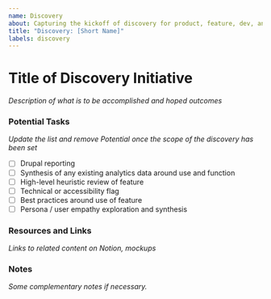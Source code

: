 ```yaml
---
name: Discovery
about: Capturing the kickoff of discovery for product, feature, dev, and design work.
title: "Discovery: [Short Name]"
labels: discovery
---
```


# Title of Discovery Initiative
*Description of what is to be accomplished and hoped outcomes*


### Potential Tasks
*Update the list and remove Potential once the scope of the discovery has been set*
- [ ]  Drupal reporting
- [ ]  Synthesis of any existing analytics data around use and function
- [ ]  High-level heuristic review of feature
- [ ]  Technical or accessibility flag
- [ ]  Best practices around use of feature
- [ ]  Persona / user empathy exploration and synthesis

### Resources and Links
*Links to related content on Notion, mockups*



### Notes
*Some complementary notes if necessary.*

